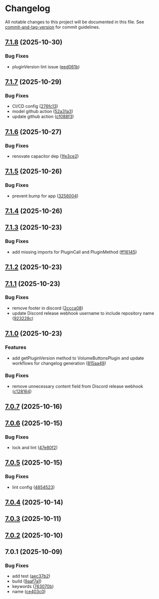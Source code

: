 # Changelog

All notable changes to this project will be documented in this file. See [commit-and-tag-version](https://github.com/absolute-version/commit-and-tag-version) for commit guidelines.

## [7.1.8](https://github.com/Cap-go/capacitor-volume-buttons/compare/7.1.7...7.1.8) (2025-10-30)


### Bug Fixes

* pluginVersion lint issue ([eed061b](https://github.com/Cap-go/capacitor-volume-buttons/commit/eed061be7958051ae16f8bb9eabeaf452c945ae8))

## [7.1.7](https://github.com/Cap-go/capacitor-volume-buttons/compare/7.1.6...7.1.7) (2025-10-29)


### Bug Fixes

* CI/CD config ([276fc13](https://github.com/Cap-go/capacitor-volume-buttons/commit/276fc13c730ececc07bdd6926dd41da073c74ea5))
* model github action ([52a31a3](https://github.com/Cap-go/capacitor-volume-buttons/commit/52a31a31e8cc86ea16e5e0e6be7a0d795508caea))
* update github action ([cf088f3](https://github.com/Cap-go/capacitor-volume-buttons/commit/cf088f3bcb540d00bcca1e4c319957547c543c93))

## [7.1.6](https://github.com/Cap-go/capacitor-volume-buttons/compare/7.1.5...7.1.6) (2025-10-27)


### Bug Fixes

* renovate capacitor dep ([1fe3ce2](https://github.com/Cap-go/capacitor-volume-buttons/commit/1fe3ce26dd4166938a9e0851b377dd7b604b9840))

## [7.1.5](https://github.com/Cap-go/capacitor-volume-buttons/compare/7.1.4...7.1.5) (2025-10-26)


### Bug Fixes

* prevent bump for app ([3256004](https://github.com/Cap-go/capacitor-volume-buttons/commit/3256004fd65de32f92760759d8369529f9d8fb30))

## [7.1.4](https://github.com/Cap-go/capacitor-volume-buttons/compare/7.1.3...7.1.4) (2025-10-26)

## [7.1.3](https://github.com/Cap-go/capacitor-volume-buttons/compare/7.1.2...7.1.3) (2025-10-23)


### Bug Fixes

* add missing imports for PluginCall and PluginMethod ([ff16145](https://github.com/Cap-go/capacitor-volume-buttons/commit/ff16145c8e5699f84bdf2e9ce7d2f879b9947878))

## [7.1.2](https://github.com/Cap-go/capacitor-volume-buttons/compare/7.1.1...7.1.2) (2025-10-23)

## [7.1.1](https://github.com/Cap-go/capacitor-volume-buttons/compare/7.1.0...7.1.1) (2025-10-23)


### Bug Fixes

* remove footer in discord ([2ccca08](https://github.com/Cap-go/capacitor-volume-buttons/commit/2ccca083954b8f02cb5d3cb2dc1469a5d1d701d3))
* update Discord release webhook username to include repository name ([923228c](https://github.com/Cap-go/capacitor-volume-buttons/commit/923228c02537a6b1f43e812bf295695a6c3b3b7f))

## [7.1.0](https://github.com/Cap-go/capacitor-volume-buttons/compare/7.0.7...7.1.0) (2025-10-23)


### Features

* add getPluginVersion method to VolumeButtonsPlugin and update workflows for changelog generation ([815aa49](https://github.com/Cap-go/capacitor-volume-buttons/commit/815aa49ebae39fb4755f20a663e2841ee079cbb9))


### Bug Fixes

* remove unnecessary content field from Discord release webhook ([c128164](https://github.com/Cap-go/capacitor-volume-buttons/commit/c128164618b780588aa5ead605dc82d1f8c5ce8e))

## [7.0.7](https://github.com/Cap-go/capacitor-volume-buttons/compare/7.0.6...7.0.7) (2025-10-16)

## [7.0.6](https://github.com/Cap-go/capacitor-volume-buttons/compare/7.0.5...7.0.6) (2025-10-15)


### Bug Fixes

* lock and lint ([47e80f2](https://github.com/Cap-go/capacitor-volume-buttons/commit/47e80f218a05fc09179ff74aaf954c1a31c77a29))

## [7.0.5](https://github.com/Cap-go/capacitor-volume-buttons/compare/7.0.4...7.0.5) (2025-10-15)


### Bug Fixes

* lint config ([4854523](https://github.com/Cap-go/capacitor-volume-buttons/commit/48545237bd061dec95485c060dee1775214f14f2))

## [7.0.4](https://github.com/Cap-go/capacitor-volume-buttons/compare/7.0.3...7.0.4) (2025-10-14)

## [7.0.3](https://github.com/Cap-go/capacitor-volume-buttons/compare/7.0.2...7.0.3) (2025-10-11)

## [7.0.2](https://github.com/Cap-go/capacitor-volume-buttons/compare/7.0.1...7.0.2) (2025-10-10)

## 7.0.1 (2025-10-09)


### Bug Fixes

* add test ([aec37b2](https://github.com/Cap-go/capacitor-volume-buttons/commit/aec37b2801b74c794dbe43694dcaebcbcf7d6e2b))
* build ([9aaf7a1](https://github.com/Cap-go/capacitor-volume-buttons/commit/9aaf7a1d8ba9b4c753a3c1352a21d404448398f3))
* keywords ([763070b](https://github.com/Cap-go/capacitor-volume-buttons/commit/763070b6745208dac06a941e0065e9012aa77ffd))
* name ([ce403c0](https://github.com/Cap-go/capacitor-volume-buttons/commit/ce403c03b79ccfc34687e7a57b951f65a32b82ca))
